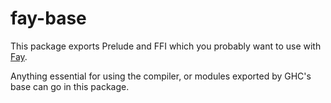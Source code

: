 # fay-base

This package exports Prelude and FFI which you probably want to use with [Fay](http://www.fay-lang.org).

Anything essential for using the compiler, or modules exported by GHC's base can go in this package.
